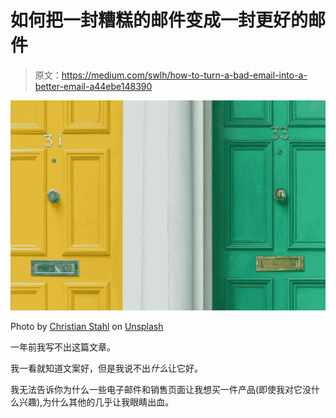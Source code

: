 # 如何把一封糟糕的邮件变成一封更好的邮件

> 原文：<https://medium.com/swlh/how-to-turn-a-bad-email-into-a-better-email-a44ebe148390>

![](img/f87c86a33a421c3befd74c7acb89dc7b.png)

Photo by [Christian Stahl](https://unsplash.com/@woodpecker65?utm_source=medium&utm_medium=referral) on [Unsplash](https://unsplash.com?utm_source=medium&utm_medium=referral)

一年前我写不出这篇文章。

我一看就知道文案好，但是我说不出*什么*让它好。

我无法告诉你为什么一些电子邮件和销售页面让我想买一件产品(即使我对它没什么兴趣),为什么其他的几乎让我眼睛出血。